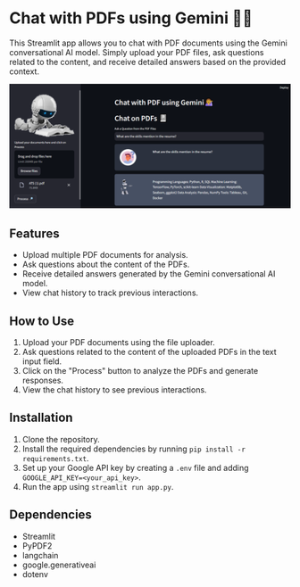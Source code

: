 
# Chat with PDFs using Gemini 💬📄

This Streamlit app allows you to chat with PDF documents using the Gemini conversational AI model. Simply upload your PDF files, ask questions related to the content, and receive detailed answers based on the provided context.

![alt text](image.png)

## Features

- Upload multiple PDF documents for analysis.
- Ask questions about the content of the PDFs.
- Receive detailed answers generated by the Gemini conversational AI model.
- View chat history to track previous interactions.

## How to Use

1. Upload your PDF documents using the file uploader.
2. Ask questions related to the content of the uploaded PDFs in the text input field.
3. Click on the "Process" button to analyze the PDFs and generate responses.
4. View the chat history to see previous interactions.

## Installation

1. Clone the repository.
2. Install the required dependencies by running `pip install -r requirements.txt`.
3. Set up your Google API key by creating a `.env` file and adding `GOOGLE_API_KEY=<your_api_key>`.
4. Run the app using `streamlit run app.py`.

## Dependencies

- Streamlit
- PyPDF2
- langchain
- google.generativeai
- dotenv

